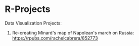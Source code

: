 # R-Projects

Data Visualization Projects:
1) Re-creating Minard's map of Napolean's march on Russia: https://rpubs.com/rachelcabrera/852773
